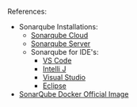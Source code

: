 

References:

- Sonarqube Installations:
	- [Sonarqube Cloud](https://docs.sonarsource.com/sonarqube-cloud)
	- [Sonarqube Server](https://docs.sonarsource.com/sonarqube-server)
	- Sonarqube for IDE's:
		- [VS Code](https://docs.sonarsource.com/sonarqube-for-vs-code)
		- [Intelli J](https://docs.sonarsource.com/sonarqube-for-intellij)
		- [Visual Studio](https://docs.sonarsource.com/sonarqube-for-visual-studio)
		- [Eclipse](https://docs.sonarsource.com/sonarqube-for-eclipse)
- [SonarQube Docker Official Image](https://hub.docker.com/_/sonarqube)		

